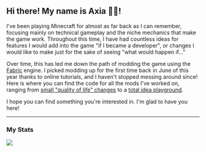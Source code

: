## Hi there! My name is Axia 🏳️‍⚧️!
I've been playing Minecraft for almost as far back as I can remember, focusing mainly on technical gameplay and the niche mechanics that make the game work. Throughout this time, I have had countless ideas for features I would add into the game "if I became a developer", or changes I would like to make just for the sake of seeing "what would happen if..."

Over time, this has led me down the path of modding the game using the [Fabric](https://fabricmc.net) engine. I picked modding up for the first time back in June of this year thanks to online tutorials, and I haven't stopped messing around since! Here is where you can find the code for all the mods I've worked on, ranging from [small "quality of life" changes](https://github.com/axialeaa/PickMoreBlocks) to a [total idea playground](https://github.com/axialeaa/DoormatCarpetExtension).

I hope you can find something you're interested in. I'm glad to have you here!
***

### My Stats
![](https://github-readme-stats.vercel.app/api?username=axialeaa&show=reviews,prs_merged&show_icons=true&theme=omni&hide_border=false&include_all_commits=true&count_private=false)<br/>
